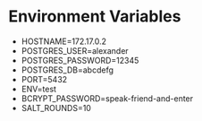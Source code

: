 # Environment Variables

- HOSTNAME=172.17.0.2
- POSTGRES_USER=alexander
- POSTGRES_PASSWORD=12345
- POSTGRES_DB=abcdefg
- PORT=5432
- ENV=test
- BCRYPT_PASSWORD=speak-friend-and-enter
- SALT_ROUNDS=10
